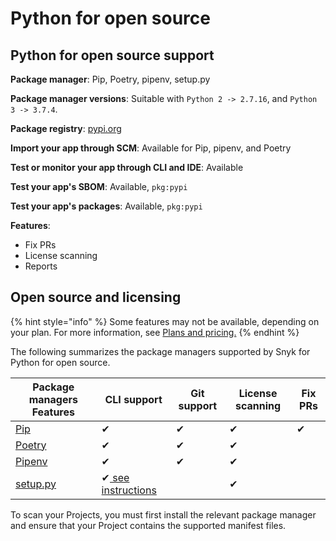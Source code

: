 # Python for open source

## Python for open source support

**Package manager**: Pip, Poetry, pipenv, setup.py

**Package manager versions**: Suitable with `Python 2 -> 2.7.16`, and `Python 3 -> 3.7.4`.

**Package registry**: [pypi.org](https://pypi.org)

**Import your app through SCM**: Available for Pip, pipenv, and Poetry

**Test or monitor your app through CLI and IDE**: Available

**Test your app's SBOM**: Available, `pkg:pypi`

**Test your app's packages**: Available, `pkg:pypi`

**Features**:&#x20;

* Fix PRs&#x20;
* License scanning
* Reports

## Open source and licensing

{% hint style="info" %}
Some features may not be available, depending on your plan. For more information, see  [Plans and pricing.](https://snyk.io/plans/)
{% endhint %}

The following summarizes the package managers supported by Snyk for Python for open source.

| Package managers Features                                                                                                        | CLI support                                                                                                                                 | Git support | License scanning | Fix PRs |
| -------------------------------------------------------------------------------------------------------------------------------- | ------------------------------------------------------------------------------------------------------------------------------------------- | ----------- | ---------------- | ------- |
| [Pip](https://pypi.org/project/pip/)                                                                                             | ✔︎                                                                                                                                          | ✔︎          | ✔︎               | ✔︎      |
| [Poetry](https://python-poetry.org)                                                                                              | ✔︎                                                                                                                                          | ✔︎          | ✔︎               |         |
| [Pipenv](https://pipenv.pypa.io/en/latest/)                                                                                      | ✔︎                                                                                                                                          | ✔︎          | ✔︎               |         |
| [setup.py](https://docs.snyk.io/supported-languages-package-managers-and-frameworks/python/snyk-cli-for-python#setup.py-and-cli) | ✔︎[ see instructions](https://docs.snyk.io/supported-languages-package-managers-and-frameworks/python/snyk-cli-for-python#setup.py-and-cli) |             | ✔︎               |         |

To scan your Projects, you must first install the relevant package manager and ensure that your Project contains the supported manifest files.
